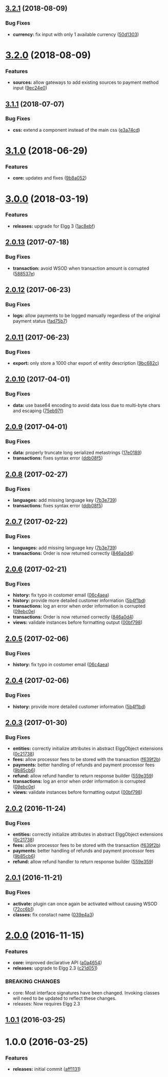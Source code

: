 <a name="3.2.1"></a>
## [3.2.1](https://github.com/hypeJunctionPro/Elgg3-hypePayments/compare/3.2.0...3.2.1) (2018-08-09)


### Bug Fixes

* **currency:** fix input with only 1 available currency ([50d1303](https://github.com/hypeJunctionPro/Elgg3-hypePayments/commit/50d1303))



<a name="3.2.0"></a>
# [3.2.0](https://github.com/hypeJunctionPro/Elgg3-hypePayments/compare/3.1.1...3.2.0) (2018-08-09)


### Features

* **sources:** allow gateways to add existing sources to payment method input ([9ec24e0](https://github.com/hypeJunctionPro/Elgg3-hypePayments/commit/9ec24e0))



<a name="3.1.1"></a>
## [3.1.1](https://github.com/hypeJunctionPro/Elgg3-hypePayments/compare/3.1.0...3.1.1) (2018-07-07)


### Bug Fixes

* **css:** extend a component instead of the main css ([e3a74cd](https://github.com/hypeJunctionPro/Elgg3-hypePayments/commit/e3a74cd))



<a name="3.1.0"></a>
# [3.1.0](https://github.com/hypeJunctionPro/Elgg3-hypePayments/compare/3.0.0...3.1.0) (2018-06-29)


### Features

* **core:** updates and fixes ([9b8a052](https://github.com/hypeJunctionPro/Elgg3-hypePayments/commit/9b8a052))



<a name="3.0.0"></a>
# [3.0.0](https://github.com/hypeJunctionPro/Elgg3-hypePayments/compare/2.0.13...3.0.0) (2018-03-19)


### Features

* **releases:** upgrade for Elgg 3 ([1ac8ebf](https://github.com/hypeJunctionPro/Elgg3-hypePayments/commit/1ac8ebf))



<a name="2.0.13"></a>
## [2.0.13](https://github.com/hypeJunction/Elgg-payments/compare/2.0.12...v2.0.13) (2017-07-18)


### Bug Fixes

* **transaction:** avoid WSOD when transaction amount is corrupted ([588537e](https://github.com/hypeJunction/Elgg-payments/commit/588537e))



<a name="2.0.12"></a>
## [2.0.12](https://github.com/hypeJunction/Elgg-payments/compare/2.0.11...v2.0.12) (2017-06-23)


### Bug Fixes

* **logs:** allow payments to be logged manually regardless of the original payment status ([fad75b7](https://github.com/hypeJunction/Elgg-payments/commit/fad75b7))



<a name="2.0.11"></a>
## [2.0.11](https://github.com/hypeJunction/Elgg-payments/compare/2.0.10...v2.0.11) (2017-06-23)


### Bug Fixes

* **export:** only store a 1000 char export of entity description ([9bc682c](https://github.com/hypeJunction/Elgg-payments/commit/9bc682c))



<a name="2.0.10"></a>
## [2.0.10](https://github.com/hypeJunction/Elgg-payments/compare/2.0.9...v2.0.10) (2017-04-01)


### Bug Fixes

* **data:** use base64 encoding to avoid data loss due to multi-byte chars and escaping ([75eb97f](https://github.com/hypeJunction/Elgg-payments/commit/75eb97f))



<a name="2.0.9"></a>
## [2.0.9](https://github.com/hypeJunction/Elgg-payments/compare/2.0.7...v2.0.9) (2017-04-01)


### Bug Fixes

* **data:** properly truncate long serialized metastrings ([17e0189](https://github.com/hypeJunction/Elgg-payments/commit/17e0189))
* **transactions:** fixes syntax error ([ddb08f5](https://github.com/hypeJunction/Elgg-payments/commit/ddb08f5))



<a name="2.0.8"></a>
## [2.0.8](https://github.com/hypeJunction/Elgg-payments/compare/2.0.6...v2.0.8) (2017-02-27)


### Bug Fixes

* **languages:** add missing language key ([7b3e739](https://github.com/hypeJunction/Elgg-payments/commit/7b3e739))
* **transactions:** fixes syntax error ([ddb08f5](https://github.com/hypeJunction/Elgg-payments/commit/ddb08f5))



<a name="2.0.7"></a>
## [2.0.7](https://github.com/hypeJunction/Elgg-payments/compare/2.0.5...v2.0.7) (2017-02-22)


### Bug Fixes

* **languages:** add missing language key ([7b3e739](https://github.com/hypeJunction/Elgg-payments/commit/7b3e739))
* **transactions:** Order is now returned correctly ([846a0d4](https://github.com/hypeJunction/Elgg-payments/commit/846a0d4))



<a name="2.0.6"></a>
## [2.0.6](https://github.com/hypeJunction/Elgg-payments/compare/2.0.2...v2.0.6) (2017-02-21)


### Bug Fixes

* **history:** fix typo in costomer email ([06c4aea](https://github.com/hypeJunction/Elgg-payments/commit/06c4aea))
* **history:** provide more detailed customer information ([5b4f1bd](https://github.com/hypeJunction/Elgg-payments/commit/5b4f1bd))
* **transactions:** log an error when order information is corrupted ([09ebc0e](https://github.com/hypeJunction/Elgg-payments/commit/09ebc0e))
* **transactions:** Order is now returned correctly ([846a0d4](https://github.com/hypeJunction/Elgg-payments/commit/846a0d4))
* **views:** validate instances before formatting output ([00bf798](https://github.com/hypeJunction/Elgg-payments/commit/00bf798))



<a name="2.0.5"></a>
## [2.0.5](https://github.com/hypeJunction/Elgg-payments/compare/2.0.4...v2.0.5) (2017-02-06)


### Bug Fixes

* **history:** fix typo in costomer email ([06c4aea](https://github.com/hypeJunction/Elgg-payments/commit/06c4aea))



<a name="2.0.4"></a>
## [2.0.4](https://github.com/hypeJunction/Elgg-payments/compare/2.0.3...v2.0.4) (2017-02-06)


### Bug Fixes

* **history:** provide more detailed customer information ([5b4f1bd](https://github.com/hypeJunction/Elgg-payments/commit/5b4f1bd))



<a name="2.0.3"></a>
## [2.0.3](https://github.com/hypeJunction/Elgg-payments/compare/2.0.1...v2.0.3) (2017-01-30)


### Bug Fixes

* **entities:** correctly initialize attributes in abstract ElggObject extensions ([0c21738](https://github.com/hypeJunction/Elgg-payments/commit/0c21738))
* **fees:** allow processor fees to be stored with the transaction ([f639f2b](https://github.com/hypeJunction/Elgg-payments/commit/f639f2b))
* **payments:** better handling of refunds and payment processor fees ([9b85cb6](https://github.com/hypeJunction/Elgg-payments/commit/9b85cb6))
* **refund:** allow refund handler to return response builder ([559e359](https://github.com/hypeJunction/Elgg-payments/commit/559e359))
* **transactions:** log an error when order information is corrupted ([09ebc0e](https://github.com/hypeJunction/Elgg-payments/commit/09ebc0e))
* **views:** validate instances before formatting output ([00bf798](https://github.com/hypeJunction/Elgg-payments/commit/00bf798))



<a name="2.0.2"></a>
## [2.0.2](https://github.com/hypeJunction/Elgg-payments/compare/2.0.1...v2.0.2) (2016-11-24)


### Bug Fixes

* **entities:** correctly initialize attributes in abstract ElggObject extensions ([0c21738](https://github.com/hypeJunction/Elgg-payments/commit/0c21738))
* **fees:** allow processor fees to be stored with the transaction ([f639f2b](https://github.com/hypeJunction/Elgg-payments/commit/f639f2b))
* **payments:** better handling of refunds and payment processor fees ([9b85cb6](https://github.com/hypeJunction/Elgg-payments/commit/9b85cb6))
* **refund:** allow refund handler to return response builder ([559e359](https://github.com/hypeJunction/Elgg-payments/commit/559e359))



<a name="2.0.1"></a>
## [2.0.1](https://github.com/hypeJunction/Elgg-payments/compare/2.0.0...v2.0.1) (2016-11-21)


### Bug Fixes

* **activate:** plugin can once again be activated without causing WSOD ([72cc6b1](https://github.com/hypeJunction/Elgg-payments/commit/72cc6b1))
* **classes:** fix constact name ([039e4a3](https://github.com/hypeJunction/Elgg-payments/commit/039e4a3))



<a name="2.0.0"></a>
# [2.0.0](https://github.com/hypeJunction/Elgg-payments/compare/1.0.1...v2.0.0) (2016-11-15)


### Features

* **core:** improved declarative API ([a0a4654](https://github.com/hypeJunction/Elgg-payments/commit/a0a4654))
* **releases:** upgrade to Elgg 2.3 ([c21d051](https://github.com/hypeJunction/Elgg-payments/commit/c21d051))


### BREAKING CHANGES

* core: Most interface signatures have been changed. Invoking classes will need
to be updated to reflect these changes.
* releases: Now requires Elgg 2.3



<a name="1.0.1"></a>
## [1.0.1](https://github.com/hypeJunction/Elgg-payments/compare/1.0.0...v1.0.1) (2016-03-25)




<a name="1.0.0"></a>
# 1.0.0 (2016-03-25)


### Features

* **releases:** initial commit ([aff1131](https://github.com/hypeJunction/Elgg-payments/commit/aff1131))



